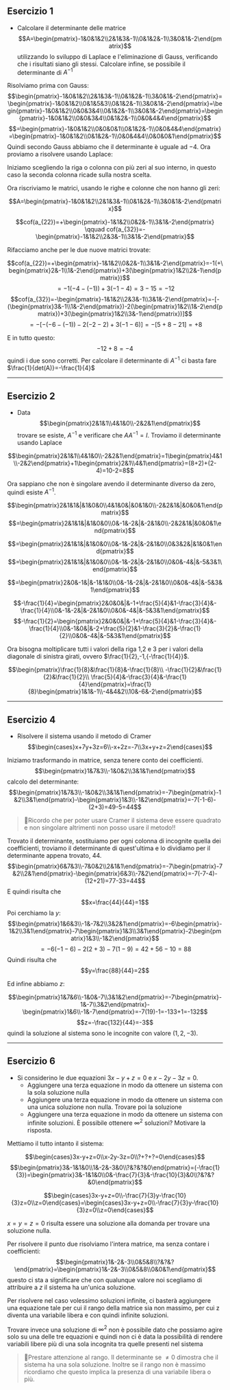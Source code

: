 ## Esercizio 1
- Calcolare il determinante delle matrice
$$A=\begin{pmatrix}-1&0&1&2\\2&1&3&-1\\0&1&2&-1\\3&0&1&-2\end{pmatrix}$$
utilizzando lo sviluppo di Laplace e l'eliminazione di Gauss, verificando che i risultati siano gli stessi. Calcolare infine, se possibile il determinante di $A^{-1}$

Risolviamo prima con Gauss:
$$\begin{pmatrix}-1&0&1&2\\2&1&3&-1\\0&1&2&-1\\3&0&1&-2\end{pmatrix}=\begin{pmatrix}-1&0&1&2\\0&1&5&3\\0&1&2&-1\\3&0&1&-2\end{pmatrix}=\begin{pmatrix}-1&0&1&2\\0&0&3&4\\0&1&2&-1\\3&0&1&-2\end{pmatrix}=\begin{pmatrix}-1&0&1&2\\0&0&3&4\\0&1&2&-1\\0&0&4&4\end{pmatrix}$$
$$=\begin{pmatrix}-1&0&1&2\\0&0&0&1\\0&1&2&-1\\0&0&4&4\end{pmatrix}=\begin{pmatrix}-1&0&1&2\\0&1&2&-1\\0&0&4&4\\0&0&0&1\end{pmatrix}$$ 
Quindi secondo Gauss abbiamo che il determinante è uguale ad $-4$.
Ora proviamo a risolvere usando Laplace:

Iniziamo scegliendo la riga o colonna con più zeri al suo interno, in questo caso la seconda colonna ricade sulla nostra scelta.

Ora riscriviamo le matrici, usando le righe e colonne che non hanno gli zeri:

$$A=\begin{pmatrix}-1&0&1&2\\2&1&3&-1\\0&1&2&-1\\3&0&1&-2\end{pmatrix}$$

$$cof(a_{22})=+\begin{pmatrix}-1&1&2\\0&2&-1\\3&1&-2\end{pmatrix} \qquad cof(a_{32})=-\begin{pmatrix}-1&1&2\\2&3&-1\\3&1&-2\end{pmatrix}$$

Rifacciamo anche per le due nuove matrici trovate:

$$cof(a_{22})=+\begin{pmatrix}-1&1&2\\0&2&-1\\3&1&-2\end{pmatrix}=-1(+\begin{pmatrix}2&-1\\1&-2\end{pmatrix})+3(\begin{pmatrix}1&2\\2&-1\end{pmatrix})$$
$$=-1(-4-(-1))+3(-1-4)=3-15=-12$$
$$cof(a_{32})=-\begin{pmatrix}-1&1&2\\2&3&-1\\3&1&-2\end{pmatrix}=-[-(\begin{pmatrix}3&-1\\1&-2\end{pmatrix})-2(\begin{pmatrix}1&2\\1&-2\end{pmatrix})+3(\begin{pmatrix}1&2\\3&-1\end{pmatrix})]$$
$$=-[-(-6-(-1))-2(-2-2)+3(-1-6)]=-[5+8-21]=+8$$

E in tutto questo:
$$-12+8=-4$$ quindi i due sono corretti.
Per calcolare il determinante di $A^{-1}$ ci basta fare $\frac{1}{det(A)}=-\frac{1}{4}$ 

---
## Esercizio 2
- Data 
$$\begin{pmatrix}2&1&1\\4&1&0\\-2&2&1\end{pmatrix}$$
trovare se esiste, $A^{-1}$ e verificare che $AA^{-1}=I$.
Troviamo il determinante usando Laplace

$$\begin{pmatrix}2&1&1\\4&1&0\\-2&2&1\end{pmatrix}=1\begin{pmatrix}4&1\\-2&2\end{pmatrix}+1\begin{pmatrix}2&1\\4&1\end{pmatrix}=(8+2)+(2-4)=10-2=8$$

Ora sappiano che non è singolare avendo il determinante diverso da zero, quindi esiste $A^{-1}$.

$$\begin{pmatrix}2&1&1&|&1&0&0\\4&1&0&|&0&1&0\\-2&2&1&|&0&0&1\end{pmatrix}$$
$$=\begin{pmatrix}2&1&1&|&1&0&0\\0&-1&-2&|&-2&1&0\\-2&2&1&|&0&0&1\end{pmatrix}$$

$$=\begin{pmatrix}2&1&1&|&1&0&0\\0&-1&-2&|&-2&1&0\\0&3&2&|&1&0&1\end{pmatrix}$$
$$=\begin{pmatrix}2&1&1&|&1&0&0\\0&-1&-2&|&-2&1&0\\0&0&-4&|&-5&3&1\end{pmatrix}$$

$$=\begin{pmatrix}2&0&-1&|&-1&1&0\\0&-1&-2&|&-2&1&0\\0&0&-4&|&-5&3&1\end{pmatrix}$$

$$-\frac{1}{4}=\begin{pmatrix}2&0&0&|&-1+\frac{5}{4}&1-\frac{3}{4}&-\frac{1}{4}\\0&-1&-2&|&-2&1&0\\0&0&-4&|&-5&3&1\end{pmatrix}$$
$$-\frac{1}{2}=\begin{pmatrix}2&0&0&|&-1+\frac{5}{4}&1-\frac{3}{4}&-\frac{1}{4}\\0&-1&0&|&-2+\frac{5}{2}&1-\frac{3}{2}&-\frac{1}{2}\\0&0&-4&|&-5&3&1\end{pmatrix}$$

Ora bisogna moltiplicare tutti i valori della riga 1,2 e 3 per i valori della diagonale di sinistra girati, ovvero $\frac{1}{2},-1,{-\frac{1}{4}}$.

$$\begin{pmatrix}\frac{1}{8}&\frac{1}{8}&-\frac{1}{8}\\
-\frac{1}{2}&\frac{1}{2}&\frac{1}{2}\\
\frac{5}{4}&-\frac{3}{4}&-\frac{1}{4}\end{pmatrix}=\frac{1}{8}\begin{pmatrix}1&1&-1\\-4&4&2\\10&-6&-2\end{pmatrix}$$

---
## Esercizio 4
- Risolvere il sistema usando il metodo di Cramer
$$\begin{cases}x+7y+3z=6\\-x+2z=-7\\3x+y+z=2\end{cases}$$

Iniziamo trasformando in matrice, senza tenere conto dei coefficienti.
$$\begin{pmatrix}1&7&3\\-1&0&2\\3&1&1\end{pmatrix}$$
calcolo del determinante:
$$\begin{pmatrix}1&7&3\\-1&0&2\\3&1&1\end{pmatrix}=-7\begin{pmatrix}-1&2\\3&1\end{pmatrix}-\begin{pmatrix}1&3\\-1&2\end{pmatrix}=-7(-1-6)-(2+3)=49-5=44$$

>📝Ricordo che per poter usare Cramer il sistema deve essere quadrato e non singolare altrimenti non posso usare il metodo!!

Trovato il determinante, sostituiamo per ogni colonna di incognite quella dei coefficienti, troviamo il determinante di quest'ultima e lo dividiamo per il determinante appena trovato, 44.
$$\begin{pmatrix}6&7&3\\-7&0&2\\2&1&1\end{pmatrix}=-7\begin{pmatrix}-7&2\\2&1\end{pmatrix}-\begin{pmatrix}6&3\\-7&2\end{pmatrix}=-7(-7-4)-(12+21)=77-33=44$$
E quindi risulta che
$$x=\frac{44}{44}=1$$
Poi cerchiamo la $y$:
$$\begin{pmatrix}1&6&3\\-1&-7&2\\3&2&1\end{pmatrix}=-6\begin{pmatrix}-1&2\\3&1\end{pmatrix}-7\begin{pmatrix}1&3\\3&1\end{pmatrix}-2\begin{pmatrix}1&3\\-1&2\end{pmatrix}$$$$=-6(-1-6)-2(2+3)-7(1-9)=42+56-10=88$$
Quindi risulta che
$$y=\frac{88}{44}=2$$

Ed infine abbiamo $z$:

$$\begin{pmatrix}1&7&6\\-1&0&-7\\3&1&2\end{pmatrix}=-7\begin{pmatrix}-1&-7\\3&2\end{pmatrix}-\begin{pmatrix}1&6\\-1&-7\end{pmatrix}=-7(19)-1=-133+1=-132$$
$$z=-\frac{132}{44}=-3$$
quindi la soluzione al sistema sono le incognite con valore $(1,2,-3)$.

--- 
## Esercizio 6
- Si considerino le due equazioni $3x-y+z=0$ e $x-2y-3z=0$.
	- Aggiungere una terza equazione in modo da ottenere un sistema con la sola soluzione nulla
	- Aggiungere una terza equazione in modo da ottenere un sistema con una unica soluzione non nulla. Trovare poi la soluzione
	- Aggiungere una terza equazione in modo da ottenere un sistema con infinite soluzioni. È possibile ottenere $\infty^2$ soluzioni? Motivare la risposta. 

Mettiamo il tutto intanto il sistema:

$$\begin{cases}3x-y+z=0\\x-2y-3z=0\\?+?+?=0\end{cases}$$
$$\begin{pmatrix}3&-1&1&0\\1&-2&-3&0\\?&?&?&0\end{pmatrix}=(-\frac{1}{3})=\begin{pmatrix}3&-1&1&0\\0&-\frac{7}{3}&-\frac{10}{3}&0\\?&?&?&0\end{pmatrix}$$

$$\begin{cases}3x-y+z=0\\-\frac{7}{3}y-\frac{10}{3}z=0\\z=0\end{cases}=\begin{cases}3x-y+z=0\\-\frac{7}{3}y-\frac{10}{3}z=0\\z=0\end{cases}$$

$x=y=z=0$ risulta essere una soluzione alla domanda per trovare una soluzione nulla.

Per risolvere il punto due risolviamo l'intera matrice, ma senza contare i coefficienti:
$$\begin{pmatrix}1&-2&-3\\0&5&8\\?&?&?\end{pmatrix}=\begin{pmatrix}1&-2&-3\\0&5&8\\0&0&1\end{pmatrix}$$
questo ci sta a significare che con qualunque valore noi scegliamo di attribuire a $z$ il sistema ha un'unica soluzione.

Per risolvere nel caso volessimo soluzioni infinite, ci basterà aggiungere una equazione tale per cui il rango della matrice sia non massimo, per cui z diventa una variabile libera e con quindi infinite soluzioni. 

Trovare invece una soluzione di $\infty^2$ non è possibile dato che possiamo agire solo su una delle tre equazioni e quindi non ci è data la possibilità di rendere variabili libere più di una sola incognita tra quelle presenti nel sistema

>📝Prestare attenzione al rango. Il determinante se $\neq 0$ dimostra che il sistema ha una sola soluzione. Inoltre se il rango non è massimo ricordiamo che questo implica la presenza di una variabile libera o più.
